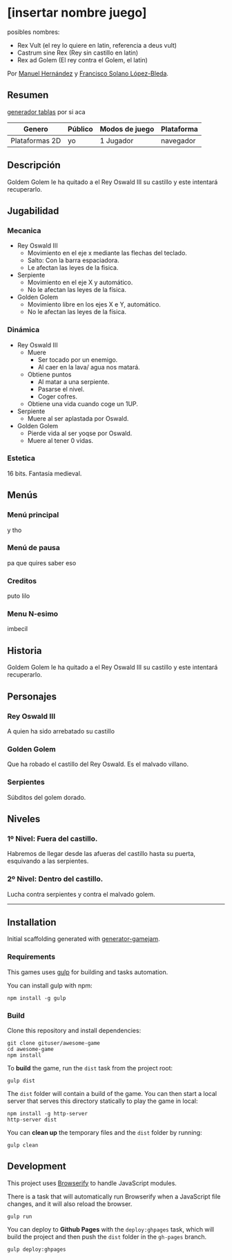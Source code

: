 # [insertar nombre juego]

posibles nombres\:
- Rex Vult (el rey lo quiere en latin, referencia a deus vult)
- Castrum sine Rex (Rey sin castillo en latin)
- Rex ad Golem (El rey contra el Golem, el latin)

Por
[Manuel Hernández](https://github.com/manherna) y [Francisco Solano López-Bleda](https://github.com/franlbc97).
## Resumen
[generador tablas](http://www.tablesgenerator.com/markdown_tables#) por si aca 

| Genero         | Público | Modos de juego | Plataforma |
|----------------|---------|----------------|------------|
| Plataformas 2D | yo      | 1 Jugador      | navegador  |
## Descripción
Goldem Golem le ha quitado a el Rey Oswald III su castillo y este intentará recuperarlo.
## Jugabilidad
### Mecanica
- Rey Oswald III
  + Movimiento en el eje x mediante las flechas del teclado.
  + Salto: Con la barra espaciadora.
  + Le afectan las leyes de la fisica.
- Serpiente
  + Movimiento en el eje X y automático.
  + No le afectan las leyes de la física.
- Golden Golem
  + Movimiento libre en los ejes X e Y, automático.
  + No le afectan las leyes de la física.

### Dinámica
- Rey Oswald III
  + Muere
    - Ser tocado por un enemigo.
    - Al caer en la lava/ agua nos matará.
  + Obtiene puntos
    - Al matar a una serpiente.
    - Pasarse el nivel.
    - Coger cofres.
  + Obtiene una vida cuando coge un 1UP.
- Serpiente
  + Muere al ser aplastada por Oswald.
- Golden Golem
  + Pierde vida al ser yoqse por Oswald.
  + Muere al tener 0 vidas.

### Estetica
16 bits. Fantasía medieval.
## Menús
### Menú principal
y tho
### Menú de pausa
pa que quires saber eso
### Creditos
puto lilo
### Menu N-esimo
imbecil
## Historia
Goldem Golem le ha quitado a el Rey Oswald III su castillo y este intentará recuperarlo.
## Personajes
### Rey Oswald III
A quien ha sido arrebatado su castillo
### Golden Golem
Que ha robado el castillo del Rey Oswald. Es el malvado villano.
### Serpientes
Súbditos del golem dorado.
## Niveles
### 1º Nivel: Fuera del castillo.
Habremos de llegar desde las afueras del castillo hasta su puerta, esquivando a las serpientes.
### 2º Nivel: Dentro del castillo.
Lucha contra serpientes y contra el malvado golem.

***
## Installation
Initial scaffolding generated with [generator-gamejam](https://github.com/belen-albeza/generator-gamejam/).

### Requirements

This games uses [gulp](http://gulpjs.com/) for building and tasks automation.

You can install gulp with npm:

```
npm install -g gulp
```

### Build

Clone this repository and install dependencies:

```
git clone gituser/awesome-game
cd awesome-game
npm install
```

To **build** the game, run the `dist` task from the project root:

```
gulp dist
```

The `dist` folder will contain a build of the game. You can then start a local server that serves this directory statically to play the game in local:

```
npm install -g http-server
http-server dist
```

You can **clean up** the temporary files and the `dist` folder by running:

```
gulp clean
```

## Development

This project uses [Browserify](http://browserify.org) to handle JavaScript modules.

There is a task that will automatically run Browserify when a JavaScript file changes, and it will also reload the browser.

```
gulp run
```





You can deploy to **Github Pages** with the `deploy:ghpages` task, which will build the project and then push the `dist` folder in the `gh-pages` branch.

```
gulp deploy:ghpages
```

